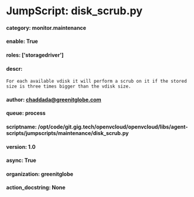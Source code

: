 
# JumpScript: disk_scrub.py
        
#### category: monitor.maintenance
#### enable: True
#### roles: ['storagedriver']
#### descr: 
```
For each available vdisk it will perform a scrub on it if the stored size is three times bigger than the vdisk size.

```
#### author: chaddada@greenitglobe.com
#### queue: process
#### scriptname: /opt/code/git.gig.tech/openvcloud/openvcloud/libs/agent-scripts/jumpscripts/maintenance/disk_scrub.py
#### version: 1.0
#### async: True
#### organization: greenitglobe
#### action_docstring: None